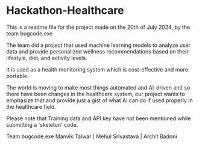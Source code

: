 # Hackathon-Healthcare

This is a readme file for the project made on the 20th of July 2024, by the team bugcode.exe

The team did a project that used machine learning models to analyze user data and provide personalized wellness recommendations based on their lifestyle, diet, and activity levels.

It is used as a health monitoring system which is cost-effective and more portable. 

The world is moving to make most things automated and AI-driven and so there have been changes in the healthcare system, our project wants to emphasize that and provide just a gist of what AI can do if used properly in the healthcare field. 

Please note that Training data and API key have not been mentioned while submitting a 'skeleton' code.

Team bugcode.exe
Manvik Talwar | Mehul Srivastava | Archit Badoni
